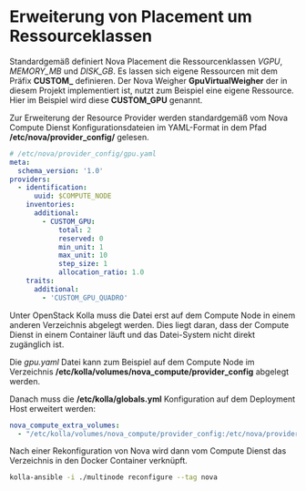# Erweiterung von Placement um Ressourceklassen

Standardgemäß definiert Nova Placement die Ressourcenklassen *VGPU*, *MEMORY_MB* und *DISK_GB*.
Es lassen sich eigene Ressourcen mit dem Präfix **CUSTOM_** definieren.
Der Nova Weigher **GpuVirtualWeigher** der in diesem Projekt implementiert ist, nutzt zum Beispiel eine eigene Ressource. Hier im Beispiel wird diese **CUSTOM_GPU** genannt.

Zur Erweiterung der Resource Provider werden standardgemäß vom Nova Compute Dienst Konfigurationsdateien im YAML-Format in dem Pfad **/etc/nova/provider_config/** gelesen.

```yaml
# /etc/nova/provider_config/gpu.yaml
meta:
  schema_version: '1.0'
providers:
  - identification:
      uuid: $COMPUTE_NODE
    inventories:
      additional:
        - CUSTOM_GPU:
            total: 2
            reserved: 0
            min_unit: 1
            max_unit: 10
            step_size: 1
            allocation_ratio: 1.0
    traits:
      additional:
        - 'CUSTOM_GPU_QUADRO'
```

Unter OpenStack Kolla muss die Datei erst auf dem Compute Node in einem anderen Verzeichnis abgelegt werden. Dies liegt daran, dass der Compute Dienst in einem Container läuft und das Datei-System nicht direkt zugänglich ist.

Die *gpu.yaml* Datei kann zum Beispiel auf dem Compute Node im Verzeichnis **/etc/kolla/volumes/nova_compute/provider_config** abgelegt werden.

Danach muss die **/etc/kolla/globals.yml** Konfiguration auf dem Deployment Host erweitert werden:

```yaml
nova_compute_extra_volumes:
  - "/etc/kolla/volumes/nova_compute/provider_config:/etc/nova/provider_config"
```

Nach einer Rekonfiguration von Nova wird dann vom Compute Dienst das Verzeichnis in den Docker Container verknüpft.

```bash
kolla-ansible -i ./multinode reconfigure --tag nova
```
